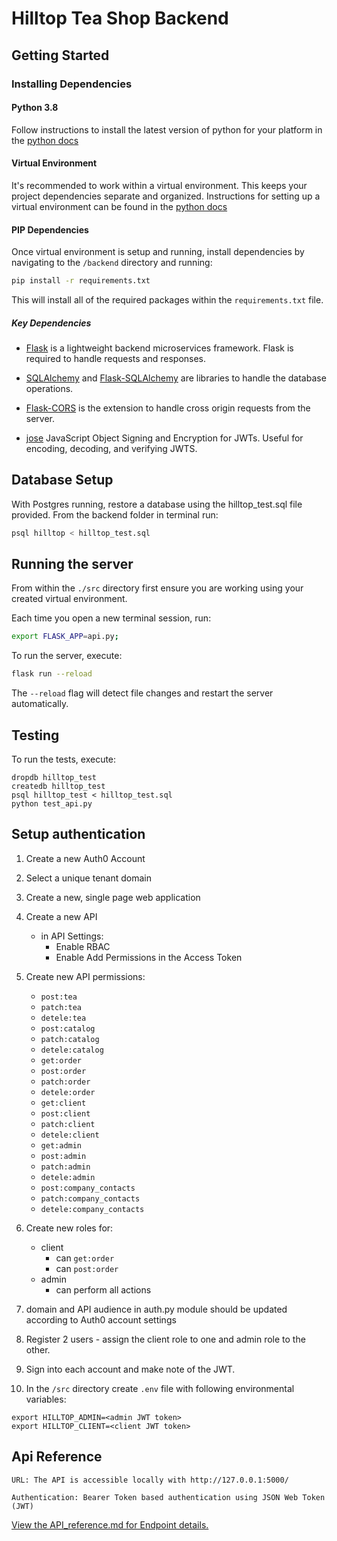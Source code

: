 # Hilltop Tea Shop Backend

## Getting Started

### Installing Dependencies

#### Python 3.8

Follow instructions to install the latest version of python for your platform in the [python docs](https://docs.python.org/3/using/unix.html#getting-and-installing-the-latest-version-of-python)

#### Virtual Environment

It's recommended to work within a virtual environment. This keeps your project dependencies separate and organized. 
Instructions for setting up a virtual environment can be found in the [python docs](https://packaging.python.org/guides/installing-using-pip-and-virtual-environments/)

#### PIP Dependencies

Once virtual environment is setup and running, install dependencies by navigating to the `/backend` directory and running:

```bash
pip install -r requirements.txt
```

This will install all of the required packages within the `requirements.txt` file.

##### Key Dependencies

- [Flask](http://flask.pocoo.org/)  is a lightweight backend microservices framework. Flask is required to handle requests and responses.

- [SQLAlchemy](https://www.sqlalchemy.org/) and [Flask-SQLAlchemy](https://flask-sqlalchemy.palletsprojects.com/en/2.x/) are libraries to handle the database operations.

- [Flask-CORS](https://flask-cors.readthedocs.io/en/latest/#) is the extension to handle cross origin requests from the server. 

- [jose](https://python-jose.readthedocs.io/en/latest/) JavaScript Object Signing and Encryption for JWTs. Useful for encoding, decoding, and verifying JWTS.

## Database Setup
With Postgres running, restore a database using the hilltop_test.sql file provided. From the backend folder in terminal run:
```bash
psql hilltop < hilltop_test.sql
```

## Running the server

From within the `./src` directory first ensure you are working using your created virtual environment.

Each time you open a new terminal session, run:

```bash
export FLASK_APP=api.py;
```

To run the server, execute:

```bash
flask run --reload
```

The `--reload` flag will detect file changes and restart the server automatically.


## Testing
To run the tests, execute:
```
dropdb hilltop_test
createdb hilltop_test
psql hilltop_test < hilltop_test.sql
python test_api.py
```

## Setup authentication

1. Create a new Auth0 Account
2. Select a unique tenant domain
3. Create a new, single page web application
4. Create a new API
    - in API Settings:
        - Enable RBAC
        - Enable Add Permissions in the Access Token
5. Create new API permissions:
    - `post:tea`
    - `patch:tea`
    - `detele:tea`    
    - `post:catalog`    
    - `patch:catalog`    
    - `detele:catalog`   
    - `get:order`   
    - `post:order`   
    - `patch:order`   
    - `detele:order`    
    - `get:client`   
    - `post:client`   
    - `patch:client`   
    - `detele:client`	    
    - `get:admin`   
    - `post:admin`    
    - `patch:admin`	   
    - `detele:admin`	   
    - `post:company_contacts`   
    - `patch:company_contacts`   
    - `detele:company_contacts`

6. Create new roles for:
    - client
        - can `get:order`
        - can `post:order`
    - admin
        - can perform all actions
7. domain and API audience in auth.py module should be updated according to Auth0 account settings
8. Register 2 users - assign the client role to one and admin role to the other.
9. Sign into each account and make note of the JWT.
10. In the  `/src` directory create `.env` file with following environmental variables:

```
export HILLTOP_ADMIN=<admin JWT token>
export HILLTOP_CLIENT=<client JWT token>
```

    
## Api Reference

    URL: The API is accessible locally with http://127.0.0.1:5000/
    
    Authentication: Bearer Token based authentication using JSON Web Token (JWT)

[View the API_reference.md for Endpoint details.](./backend/API_reference.md)

